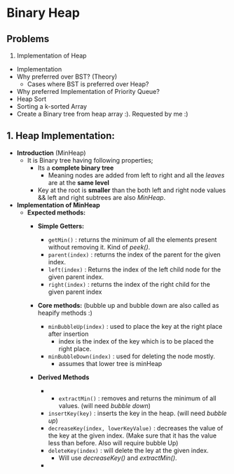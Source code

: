 # Binary Heap

## Problems

1. Implementation of Heap
  - Implementation
  - Why preferred over BST? (Theory)
    - Cases where BST is preferred over Heap?
  - Why preferred Implementation of Priority Queue?
- Heap Sort
- Sorting a k-sorted Array
- Create a Binary tree from heap array :). Requested by me :)

## 1. Heap Implementation:
- **Introduction** (MinHeap)
    - It is Binary tree having following properties;
      - Its a **complete binary tree**
        - Meaning nodes are added from left to right and all the *leaves* are at the **same level**
      - Key at the root is **smaller** than the both left and right node values && left and right subtrees are also *MinHeap*.
- **Implementation of MinHeap**
  - **Expected methods:**
    - **Simple Getters:**
      - `getMin()` : returns the minimum of all the elements present without removing it. Kind of *peek()*.
      - `parent(index)` : returns the index of the parent for the given index.
      - `left(index)` : Returns the index of the left child node for the given parent index.
      - `right(index)` : returns the index of the right child for the given parent index
    - **Core methods:** (bubble up and bubble down are also called as heapify methods :)
      - `minBubbleUp(index)` : used to place the key at the right place after insertion
        - index is the index of the key which is to be placed the right place.
      - `minBubbleDown(index)` : used for deleting the node mostly.
        - assumes that lower tree is minHeap

    - **Derived Methods**
      - - `extractMin()` : removes and returns the minimum of all values. (will need *bubble down*)
      - `insertKey(key)` : inserts the key in the heap. (will need *bubble up*)
      - `decreaseKey(index, lowerKeyValue)` : decreases the value of the key at the given index. (Make sure that it has the value less than before. Also will require bubble Up)
      - `deleteKey(index)` : will delete the ley at the given index.
        - Will use *decreaseKey()* and *extractMin()*.
      -
